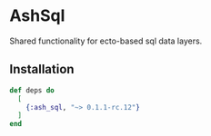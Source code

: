 # AshSql

Shared functionality for ecto-based sql data layers.

## Installation

```elixir
def deps do
  [
    {:ash_sql, "~> 0.1.1-rc.12"}
  ]
end
```
